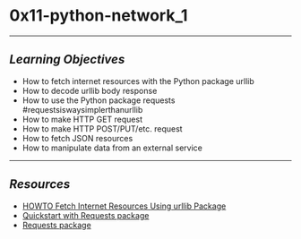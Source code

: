 # **0x11-python-network_1**
---
## *Learning Objectives*
- How to fetch internet resources with the Python package urllib
- How to decode urllib body response
- How to use the Python package requests #requestsiswaysimplerthanurllib
- How to make HTTP GET request
- How to make HTTP POST/PUT/etc. request
- How to fetch JSON resources
- How to manipulate data from an external service
---
## *Resources*
- [HOWTO Fetch Internet Resources Using urllib Package](https://requests.readthedocs.io/en/latest/user/quickstart/#json-response-content)
- [Quickstart with Requests package](https://requests.readthedocs.io/en/latest/user/install/#install)
- [Requests package](https://pypi.org/project/requests/)
